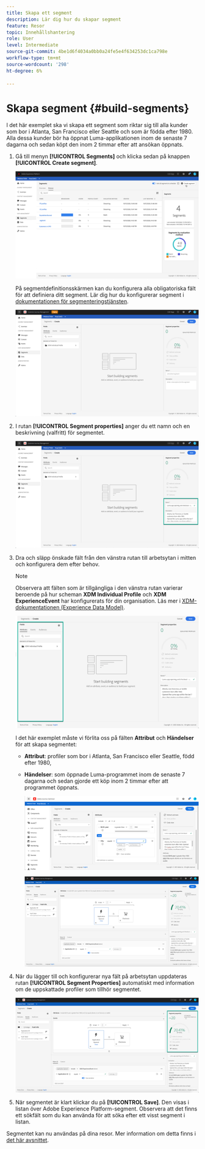 ```yaml
---
title: Skapa ett segment
description: Lär dig hur du skapar segment
feature: Resor
topic: Innehållshantering
role: User
level: Intermediate
source-git-commit: 4be1d6f4034a0bb0a24fe5e4f634253dc1ca798e
workflow-type: tm+mt
source-wordcount: '298'
ht-degree: 6%

---
```


# Skapa segment {#build-segments}

I det här exemplet ska vi skapa ett segment som riktar sig till alla kunder som bor i Atlanta, San Francisco eller Seattle och som är födda efter 1980. Alla dessa kunder bör ha öppnat Luma-applikationen inom de senaste 7 dagarna och sedan köpt den inom 2 timmar efter att ansökan öppnats.

1. Gå till menyn **[!UICONTROL Segments]** och klicka sedan på knappen **[!UICONTROL Create segment]**.

   ![](../assets/create-segment.png)

   På segmentdefinitionsskärmen kan du konfigurera alla obligatoriska fält för att definiera ditt segment. Lär dig hur du konfigurerar segment i [dokumentationen för segmenteringstjänsten](https://experienceleague.adobe.com/docs/experience-platform/segmentation/ui/overview.html).

   ![](../assets/segment-builder.png)

1. I rutan **[!UICONTROL Segment properties]** anger du ett namn och en beskrivning (valfritt) för segmentet.

   ![](../assets/segment-properties.png)

1. Dra och släpp önskade fält från den vänstra rutan till arbetsytan i mitten och konfigurera dem efter behov.

   >[!NOTE]
   >
   >Observera att fälten som är tillgängliga i den vänstra rutan varierar beroende på hur scheman **XDM Individual Profile** och **XDM ExperienceEvent** har konfigurerats för din organisation.  Läs mer i [XDM-dokumentationen (Experience Data Model)](https://experienceleague.adobe.com/docs/experience-platform/xdm/home.html?lang=sv).

   ![](../assets/drag-fields.png)

   I det här exemplet måste vi förlita oss på fälten **Attribut** och **Händelser** för att skapa segmentet:

   * **Attribut**: profiler som bor i Atlanta, San Francisco eller Seattle, född efter 1980,
   * **Händelser**: som öppnade Luma-programmet inom de senaste 7 dagarna och sedan gjorde ett köp inom 2 timmar efter att programmet öppnats.

      ![](../assets/add-attributes.png)

      ![](../assets/add-events.png)

1. När du lägger till och konfigurerar nya fält på arbetsytan uppdateras rutan **[!UICONTROL Segment Properties]** automatiskt med information om de uppskattade profiler som tillhör segmentet.

   ![](../assets/segment-estimate.png)

1. När segmentet är klart klickar du på **[!UICONTROL Save]**. Den visas i listan över Adobe Experience Platform-segment. Observera att det finns ett sökfält som du kan använda för att söka efter ett visst segment i listan.

Segmentet kan nu användas på dina resor. Mer information om detta finns i [det här avsnittet](../segment/about-segments.md).

